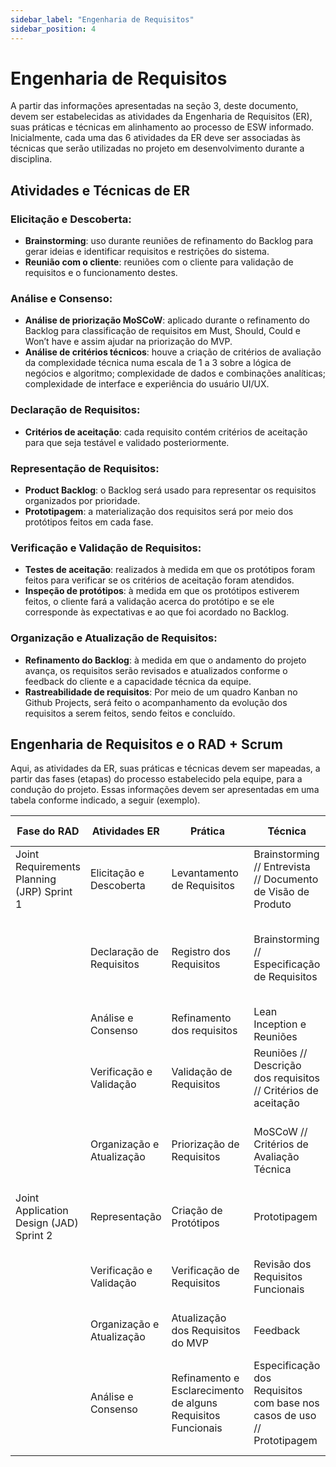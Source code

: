```yaml
---
sidebar_label: "Engenharia de Requisitos"
sidebar_position: 4
---
```


# Engenharia de Requisitos

A partir das informações apresentadas na seção 3, deste documento, devem ser estabelecidas as atividades da Engenharia de Requisitos (ER), suas práticas e técnicas em alinhamento ao processo de ESW informado. Inicialmente, cada uma das 6 atividades da ER deve ser associadas às técnicas que serão utilizadas no projeto em desenvolvimento durante a disciplina.
## Atividades e Técnicas de ER

### Elicitação e Descoberta:

- **Brainstorming**: uso durante reuniões de refinamento do Backlog para gerar ideias e identificar requisitos e restrições do sistema.
- **Reunião com o cliente**: reuniões com o cliente para validação de requisitos e o funcionamento destes.

### Análise e Consenso:

- **Análise de priorização MoSCoW**: aplicado durante o refinamento do Backlog para classificação de requisitos em Must, Should, Could e Won’t have e assim ajudar na priorização do MVP.
- **Análise de critérios técnicos**: houve a criação de critérios de avaliação da complexidade técnica numa escala de 1 a 3 sobre a lógica de negócios e algoritmo; complexidade de dados e combinações analíticas; complexidade de interface e experiência do usuário UI/UX.

### Declaração de Requisitos:

- **Critérios de aceitação**: cada requisito contém critérios de aceitação para que seja testável e validado posteriormente.

### Representação de Requisitos:

- **Product Backlog**: o Backlog será usado para representar os requisitos organizados por prioridade.
- **Prototipagem**: a materialização dos requisitos será por meio dos protótipos feitos em cada fase.

### Verificação e Validação de Requisitos:

- **Testes de aceitação**: realizados à medida em que os protótipos foram feitos para verificar se os critérios de aceitação foram atendidos.
- **Inspeção de protótipos**: à medida em que os protótipos estiverem feitos, o cliente fará a validação acerca do protótipo e se ele corresponde às expectativas e ao que foi acordado no Backlog.

### Organização e Atualização de Requisitos:

- **Refinamento do Backlog**: à medida em que o andamento do projeto avança, os requisitos serão revisados e atualizados conforme o feedback do cliente e a capacidade técnica da equipe.
- **Rastreabilidade de requisitos**: Por meio de um quadro Kanban no Github Projects, será feito o acompanhamento da evolução dos requisitos a serem feitos, sendo feitos e concluído.

## Engenharia de Requisitos e o RAD + Scrum

Aqui, as atividades da ER, suas práticas e técnicas devem ser mapeadas, a partir das fases (etapas) do processo estabelecido pela equipe, para a condução do projeto. Essas informações devem ser apresentadas em uma tabela conforme indicado, a seguir (exemplo).

| Fase do RAD                  | Atividades ER              | Prática                              | Técnica                                                              | Resultado Esperado                                      |
|------------------------------|----------------------------|--------------------------------------|----------------------------------------------------------------------|---------------------------------------------------------|
| Joint Requirements Planning (JRP) Sprint 1 | Elicitação e Descoberta    | Levantamento de Requisitos           | Brainstorming // Entrevista // Documento de Visão de Produto         | Visão de Produto e Projeto                              |
|                              | Declaração de Requisitos   | Registro dos Requisitos              | Brainstorming // Especificação de Requisitos                         | Lista de Requisitos (RFs) e Lista de Requisitos não funcionais (RNFs) BackLog do Produto |
|                              | Análise e Consenso         | Refinamento dos requisitos           | Lean Inception e Reuniões                                            | BackLog do MVP validado pelo cliente                    |
|                              | Verificação e Validação    | Validação de Requisitos              | Reuniões // Descrição dos requisitos // Critérios de aceitação       | Funcionalidades verificadas com o cliente e feedback coletado |
|                              | Organização e Atualização  | Priorização de Requisitos            | MoSCoW // Critérios de Avaliação Técnica                             | Backlog atualizado e alinhado com os objetivos da sprint em andamento |
| Joint Application Design (JAD) Sprint 2 | Representação              | Criação de Protótipos                | Prototipagem                                                         | Protótipos que orientam a equipe                        |
|                              | Verificação e Validação    | Verificação de Requisitos            | Revisão dos Requisitos Funcionais                                    | Requisitos Funcionais validados em relação aos OE's     |
|                              | Organização e Atualização  | Atualização dos Requisitos do MVP    | Feedback                                                             | MVP atualizado e alinhado                               |
|                              | Análise e Consenso         | Refinamento e Esclarecimento de alguns Requisitos Funcionais | Especificação dos Requisitos com base nos casos de uso // Prototipagem | Especificação de Requisitos (RFs) Com o Backlog ajustado conforme consenso com o cliente |